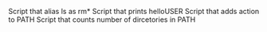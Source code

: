 Script that alias ls as rm*
Script that prints helloUSER
Script that adds action to PATH
Script that counts number of dircetories in PATH

